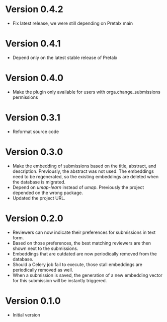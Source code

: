 # Version 0.4.2

* Fix latest release, we were still depending on Pretalx main

# Version 0.4.1

* Depend only on the latest stable release of Pretalx

# Version 0.4.0

* Make the plugin only available for users with orga.change_submissions permissions

# Version 0.3.1

* Reformat source code

# Version 0.3.0

* Make the embedding of submissions based on the title, abstract, and description. Previously, the abstract was not used. The embeddings need to be regenerated, so the existing embeddings are deleted when the database is migrated.
* Depend on *umap-learn* instead of *umap*. Previously the project depended on the wrong package.
* Updated the project URL.

# Version 0.2.0

* Reviewers can now indicate their preferences for submissions in text form.
* Based on those preferences, the best matching reviewers are then shown next to the submissions.
* Embeddings that are outdated are now periodically removed from the database.
* Should a Celery job fail to execute, those stall embeddings are periodically removed as well.
* When a submission is saved, the generation of a new embedding vector for this submission will be instantly triggered.

# Version 0.1.0

* Initial version